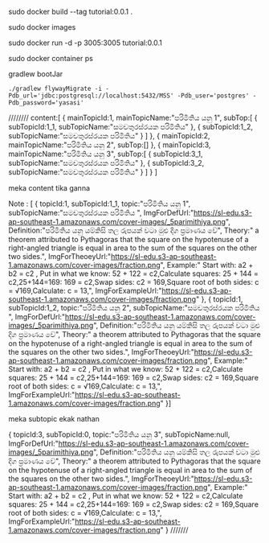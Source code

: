 sudo docker build --tag tutorial:0.0.1 .

sudo docker images

sudo docker run -d -p 3005:3005 tutorial:0.0.1

sudo docker container ps

gradlew bootJar
```
./gradlew flywayMigrate -i -Pdb_url='jdbc:postgresql://localhost:5432/MSS' -Pdb_user='postgres' -Pdb_password='yasasi'
```
////////
content:[
                {
                    mainTopicId:1,
                    mainTopicName:"පරිමිතිය යනු 1",
                    subTop:[
                        {
                            subTopicId:1_1,
                            subTopicName:"සමචතුරස්රයක පරිමිතිය"
                        },
                        {
                            subTopicId:1_2,
                            subTopicName:"සමචතුරස්රයක පරිමිතිය"
                        }
                    ]
                },
                {
                    mainTopicId:2,
                    mainTopicName:"පරිමිතිය යනු 2",
                    subTop:[]
                },
                {
                    mainTopicId:3,
                    mainTopicName:"පරිමිතිය යනු 3",
                    subTop:[
                        {
                            subTopicId:3_1,
                            subTopicName:"සමචතුරස්රයක පරිමිතිය"
                        },
                        {
                            subTopicId:3_2,
                            subTopicName:"සමචතුරස්රයක පරිමිතිය"
                        }
                    ]
                }
            ]

meka content tika ganna

 Note : [
                {
                    topicId:1,
                    subTopicId:1_1,
                    topic:"පරිමිතිය යනු 1",
                    subTopicName:"සමචතුරස්රයක පරිමිතිය ",
                    ImgForDefUrl:"https://sl-edu.s3-ap-southeast-1.amazonaws.com/cover-images/_5parimithiya.png",
                    Definition:"පරිමිතිය යනු යම්කිසි තල රුපයක් වටා මුළු දිග ප්‍රමාණය වේ",
                    Theory:" a theorem attributed to Pythagoras that the square on the hypotenuse of a      right-angled triangle is equal in area to the sum of the squares on the other two sides.",
                    ImgForTheoeyUrl:"https://sl-edu.s3-ap-southeast-1.amazonaws.com/cover-images/fraction.png",
                    Example:" Start with:	a2 + b2 = c2 , Put in what we know:	52 + 122 = c2,Calculate squares:	25 + 144 = c2,25+144=169:	169 = c2,Swap sides:	c2 = 169,Square root of both sides:	c = √169,Calculate:	c = 13,",
                    ImgForExampleUrl:"https://sl-edu.s3-ap-southeast-1.amazonaws.com/cover-images/fraction.png"
                },
                {
                    topicId:1,
                    subTopicId:1_2,
                    topic:"පරිමිතිය යනු 2",
                    subTopicName:"සමචතුරස්රයක පරිමිතිය ",
                    ImgForDefUrl:"https://sl-edu.s3-ap-southeast-1.amazonaws.com/cover-images/_5parimithiya.png",
                    Definition:"පරිමිතිය යනු යම්කිසි තල රුපයක් වටා මුළු දිග ප්‍රමාණය වේ",
                    Theory:" a theorem attributed to Pythagoras that the square on the hypotenuse of a      right-angled triangle is equal in area to the sum of the squares on the other two sides.",
                    ImgForTheoeyUrl:"https://sl-edu.s3-ap-southeast-1.amazonaws.com/cover-images/fraction.png",
                    Example:" Start with:	a2 + b2 = c2 , Put in what we know:	52 + 122 = c2,Calculate squares:	25 + 144 = c2,25+144=169:	169 = c2,Swap sides:	c2 = 169,Square root of both sides:	c = √169,Calculate:	c = 13,",
                    ImgForExampleUrl:"https://sl-edu.s3-ap-southeast-1.amazonaws.com/cover-images/fraction.png"
                }]

meka subtopic ekak nathan

{
                    topicId:3,
                    subTopicId:0,
                    topic:"පරිමිතිය යනු 3",
                    subTopicName:null,
                    ImgForDefUrl:"https://sl-edu.s3-ap-southeast-1.amazonaws.com/cover-images/_5parimithiya.png",
                    Definition:"පරිමිතිය යනු යම්කිසි තල රුපයක් වටා මුළු දිග ප්‍රමාණය වේ",
                    Theory:" a theorem attributed to Pythagoras that the square on the hypotenuse of a      right-angled triangle is equal in area to the sum of the squares on the other two sides.",
                    ImgForTheoeyUrl:"https://sl-edu.s3-ap-southeast-1.amazonaws.com/cover-images/fraction.png",
                    Example:" Start with:	a2 + b2 = c2 , Put in what we know:	52 + 122 = c2,Calculate squares:	25 + 144 = c2,25+144=169:	169 = c2,Swap sides:	c2 = 169,Square root of both sides:	c = √169,Calculate:	c = 13,",
                    ImgForExampleUrl:"https://sl-edu.s3-ap-southeast-1.amazonaws.com/cover-images/fraction.png"
                }
/////// 
